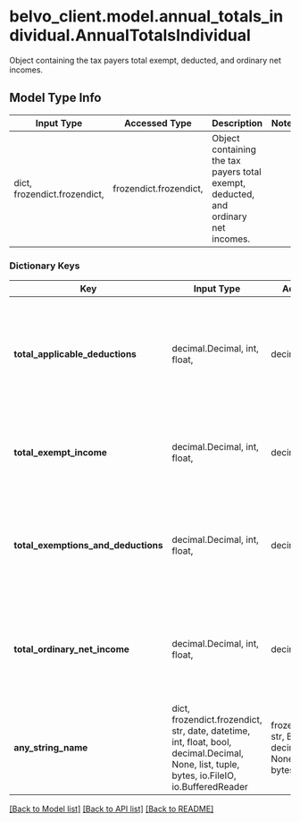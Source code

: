 # belvo_client.model.annual_totals_individual.AnnualTotalsIndividual

Object containing the tax payers total exempt, deducted, and ordinary net incomes.

## Model Type Info
Input Type | Accessed Type | Description | Notes
------------ | ------------- | ------------- | -------------
dict, frozendict.frozendict,  | frozendict.frozendict,  | Object containing the tax payers total exempt, deducted, and ordinary net incomes. | 

### Dictionary Keys
Key | Input Type | Accessed Type | Description | Notes
------------ | ------------- | ------------- | ------------- | -------------
**total_applicable_deductions** | decimal.Decimal, int, float,  | decimal.Decimal,  | Total deductions that the taxpayer can apply to their income, according to the institution. | value must be a 32 bit float
**total_exempt_income** | decimal.Decimal, int, float,  | decimal.Decimal,  | Total income that is not taxable, according to the institution. | value must be a 32 bit float
**total_exemptions_and_deductions** | decimal.Decimal, int, float,  | decimal.Decimal,  | Sum total of all exempt and deductions that can be applied to the taxpayer&#x27;s income. | value must be a 32 bit float
**total_ordinary_net_income** | decimal.Decimal, int, float,  | decimal.Decimal,  | Sum total of the taxpayer&#x27;s income (gross income - exemptions - deductions). | value must be a 32 bit float
**any_string_name** | dict, frozendict.frozendict, str, date, datetime, int, float, bool, decimal.Decimal, None, list, tuple, bytes, io.FileIO, io.BufferedReader | frozendict.frozendict, str, BoolClass, decimal.Decimal, NoneClass, tuple, bytes, FileIO | any string name can be used but the value must be the correct type | [optional]

[[Back to Model list]](../../README.md#documentation-for-models) [[Back to API list]](../../README.md#documentation-for-api-endpoints) [[Back to README]](../../README.md)

